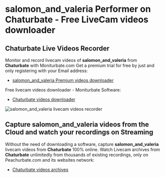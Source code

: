 # salomon_and_valeria Performer on Chaturbate - Free LiveCam videos downloader

## Chaturbate Live Videos Recorder

Monitor and record livecam videos of **salomon_and_valeria** from **Chaturbate** with Moniturbate.com
Get a premium trial for free by just and only registering with your Email address:
* [salomon_and_valeria Premium videos downloader](https://moniturbate.com/request-demo-licence-key.html)

Free livecam videos downloader - Moniturbate Software:
* [Chaturbate videos downloader](https://moniturbate.com/moniturbate-download-software.html)

![salomon_and_valeria livecam videos recorder](https://peachurnet.com/templates/moniturbate-software.png)


## Capture salomon_and_valeria videos from the Cloud and watch your recordings on Streaming

Without the need of downloading a software, capture **salomon_and_valeria** livecam videos from **Chaturbate** 100% online.
Watch Livecam archives from **Chaturbate** unlimitedly from thousands of existing recordings, only on Peachurbate.com and its websites network:
* [Chaturbate videos archives](https://peachurnet.com/)